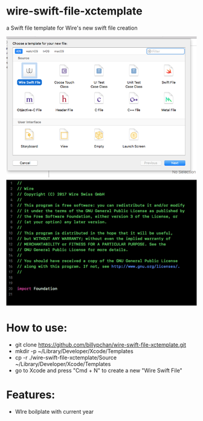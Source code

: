 # wire-swift-file-xctemplate
a Swift file template for Wire's new swift file creation

![new file][newFile]
![editor][editor]

[newFile]: https://github.com/billypchan/wire-swift-file-xctemplate/raw/master/newFile.png "New File"
[editor]: https://github.com/billypchan/wire-swift-file-xctemplate/raw/master/templateInEditor.png "Editor"


# How to use:

- git clone https://github.com/billypchan/wire-swift-file-xctemplate.git
- mkdir -p ~/Library/Developer/Xcode/Templates
- cp -r ./wire-swift-file-xctemplate/Source  ~/Library/Developer/Xcode/Templates
- go to Xcode and press "Cmd + N" to create a new "Wire Swift File"

# Features:
- WIre boilplate with current year
